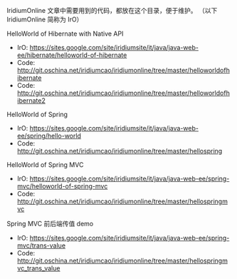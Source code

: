 IridiumOnline 文章中需要用到的代码，都放在这个目录，便于维护。
（以下 IridiumOnline 简称为 IrO）

HelloWorld of Hibernate with Native API
 - IrO: https://sites.google.com/site/iridiumsite/it/java/java-web-ee/hibernate/helloworld-of-hibernate  
 - Code: http://git.oschina.net/iridiumcao/iridiumonline/tree/master/helloworldofhibernate
 - Code: http://git.oschina.net/iridiumcao/iridiumonline/tree/master/helloworldofhibernate2
 
HelloWorld of Spring
 - IrO: https://sites.google.com/site/iridiumsite/it/java/java-web-ee/spring/hello-world
 - Code: http://git.oschina.net/iridiumcao/iridiumonline/tree/master/hellospring
 
HelloWorld of Spring MVC
 - IrO: https://sites.google.com/site/iridiumsite/it/java/java-web-ee/spring-mvc/helloworld-of-spring-mvc
 - Code: http://git.oschina.net/iridiumcao/iridiumonline/tree/master/hellospringmvc
 
Spring MVC 前后端传值 demo
 - IrO: https://sites.google.com/site/iridiumsite/it/java/java-web-ee/spring-mvc/trans-value
 - Code: http://git.oschina.net/iridiumcao/iridiumonline/tree/master/hellospringmvc_trans_value
 
 